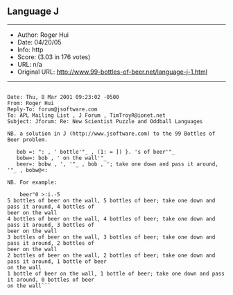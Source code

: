 
## Language J ##
---
- Author: Roger Hui
- Date: 04/20/05
- Info: http
- Score:  (3.03 in 176 votes)
- URL: n/a
- Original URL: http://www.99-bottles-of-beer.net/language-j-1.html
---

```See http://www.cs.trinity.edu/About/The_Courses/cs2322/

Date: Thu, 8 Mar 2001 09:23:02 -0500
From: Roger Hui 
Reply-To: forum@jsoftware.com
To: APL Mailing List , J Forum , TimTroyR@ionet.net
Subject: Jforum: Re: New Scientist Puzzle and Oddball Languages

NB. a solution in J (http://www.jsoftware.com) to the 99 Bottles of Beer problem.

   bob =: ": , ' bottle'"_ , (1: = ]) }. 's of beer'"_
   bobw=: bob , ' on the wall'"_
   beer=: bobw , ', '"_ , bob , '; take one down and pass it around, '"_ , bobw@<:

NB. For example:

    beer"0 >:i.-5
5 bottles of beer on the wall, 5 bottles of beer; take one down and pass it around, 4 bottles of
beer on the wall
4 bottles of beer on the wall, 4 bottles of beer; take one down and pass it around, 3 bottles of
beer on the wall
3 bottles of beer on the wall, 3 bottles of beer; take one down and pass it around, 2 bottles of
beer on the wall
2 bottles of beer on the wall, 2 bottles of beer; take one down and pass it around, 1 bottle of beer
on the wall
1 bottle of beer on the wall, 1 bottle of beer; take one down and pass it around, 0 bottles of beer
on the wall```